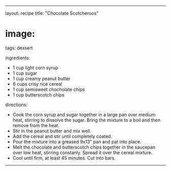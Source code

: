 ---

layout: recipe
title: "Chocolate Scotcheroos"
# image:
tags: dessert

ingredients:
- 1 cup light corn syrup
- 1 cup sugar
- 1 cup creamy peanut butter
- 6 cups crisy rice cereal
- 1 cup semisweet chocholate chips
- 1 cup butterscotch chips

directions:
- Cook the corn syrup and sugar together in a large pan over medium heat, stirring to dissolve the sugar. Bring the mixture to a boil and then remove from the heat.
- Stir in the peanut butter and mix well.
- Add the cereal and stir until completely coated.
- Pour the mixture into a greased 9x13" pan and pat into place.
- Melt the chocolate and butterscotch chips together in the saucepan over low heat, stirring constanly. Spread it over the cereal mixture.
- Cool until firm, at least 45 minutes. Cut into bars.

---